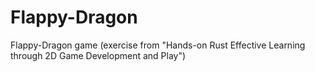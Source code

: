 # Flappy-Dragon
Flappy-Dragon game (exercise from "Hands-on Rust Effective Learning through 2D Game Development and Play")
